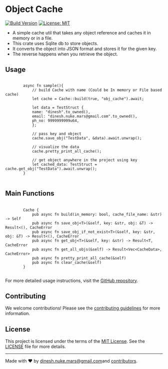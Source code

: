 <div><h1>Object Cache</h1>
<p> <a href="https://github.com/dineshnukemars/object-cache" target="_new"><img src="https://img.shields.io/badge/build-v0.2.1-green.svg" alt="Build Version"></a>
<a href="https://opensource.org/licenses/MIT" target="_new"><img src="https://img.shields.io/badge/License-MIT-yellow.svg" alt="License: MIT"></a> </p>
<ul>
    <li>A simple cache util that takes any object reference and caches it in memory or in a file.</li>
    <li>This crate uses Sqlite db to store objects.</li>
    <li>It converts the object into JSON format and stores it for the given key.</li>
    <li>The reverse happens when you retrieve the object.</li>
</ul>

<h2>Usage</h2>

<pre>
<code class="language-rust">
        async fn sample(){
            // build Cache with name (Could be In memory or File based cache)
            let cache = Cache::build(true, "obj_cache").await;

            let data = TestStruct {
            name: "dinesh".to_owned(),
            email: "dinesh.nuke.mars@gmail.com".to_owned(),
            ph_no: 9999999999u64,
            };

            // pass key and object
            cache.save_obj("TestData", &data).await.unwrap();

            // visualize the data
            cache.pretty_print_all_cache();

            // get object anywhere in the project using key
            let cached_data: TestStruct = cache.get_obj("TestData").await.unwrap();
        }
</code>
</pre>

<h2>Main Functions</h2>

<pre>
    <code class="language-rust">
        Cache {
            pub async fn build(in_memory: bool, cache_file_name: &str) -> Self 
            pub async fn save_obj&lt;T&gt(&self, key: &str, obj: &T) -&gt Result&lt;(), CacheError
            pub async fn save_obj_if_not_exist&lt;T&gt(&self, key: &str, obj: &T) -&gt Result&lt;(), CacheError
            pub async fn get_obj&lt;T&gt(&self, key: &str) -&gt Result&lt;T, CacheError
            pub async fn get_all_objs(&self) -&gt Result&lt;Vec&lt;CacheData&gt, CacheError&gt 
            pub async fn pretty_print_all_cache(&self) 
            pub async fn clear_cache(&self) 
        }
    </code>
</pre>

<p>For more detailed usage instructions, visit the <a href="https://github.com/dineshnukemars/object-cache" target="_new">GitHub repository</a>.</p>

<h2>Contributing</h2>

<p>
    We welcome contributions! Please see the <a href="https://github.com/yourusername/projectname/blob/main/CONTRIBUTING.md" target="_new"> contributing guidelines</a>
    for more information.
</p>

<h2>License</h2>

<p>This project is licensed under the terms of
    the <a href="https://opensource.org/licenses/MIT" target="_new">MIT License</a>. See
    the <a href="https://github.com/dineshnukemars/object-cache/blob/master/LICENSE" target="_new">LICENSE</a> file for more details.</p>
<hr>
<p>Made with &hearts; by <a href="mailto:dinesh.nuke.mars@gmail.com" target="_new">dinesh.nuke.mars@gmail.com</a>and <a
        href="https://github.com/dineshnukemars/object-cache/graphs/contributors" target="_new">contributors</a>.
</p>

</div>